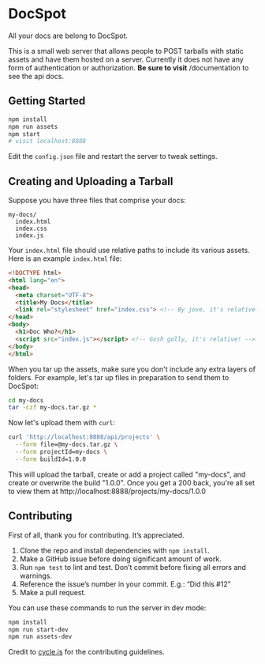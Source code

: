# DocSpot

All your docs are belong to DocSpot.

This is a small web server that allows people to POST tarballs with static
assets and have them hosted on a server. Currently it does not have any form of
authentication or authorization. **Be sure to visit** /documentation to see the
api docs.

## Getting Started

```bash
npm install
npm run assets
npm start
# visit localhost:8888
```

Edit the `config.json` file and restart the server to tweak settings.

## Creating and Uploading a Tarball

Suppose you have three files that comprise your docs:

```
my-docs/
  index.html
  index.css
  index.js
```

Your `index.html` file should use relative paths to include its various assets.
Here is an example `index.html` file:

```html
<!DOCTYPE html>
<html lang="en">
<head>
  <meta charset="UTF-8">
  <title>My Docs</title>
  <link rel="stylesheet" href="index.css"> <!-- By jove, it's relative! -->
</head>
<body>
  <h1>Doc Who?</h1>
  <script src="index.js"></script> <!-- Gosh golly, it's relative! -->
</body>
</html>
```

When you tar up the assets, make sure you don't include any extra layers of
folders. For example, let's tar up files in preparation to send them to DocSpot:

```bash
cd my-docs
tar -czf my-docs.tar.gz *
```

Now let's upload them with `curl`:

```bash
curl 'http://localhost:8888/api/projects' \
  --form file=@my-docs.tar.gz \
  --form projectId=my-docs \
  --form buildId=1.0.0
```

This will upload the tarball, create or add a project called "my-docs", and
create or overwrite the build "1.0.0". Once you get a 200 back, you're all set
to view them at http://localhost:8888/projects/my-docs/1.0.0

## Contributing

First of all, thank you for contributing. It’s appreciated.

1. Clone the repo and install dependencies with `npm install`.
2. Make a GitHub issue before doing significant amount of work.
3. Run `npm test` to lint and test. Don’t commit before fixing all errors and warnings.
4. Reference the issue’s number in your commit. E.g.: “Did this #12”
5. Make a pull request.

You can use these commands to run the server in dev mode:

```bash
npm install
npm run start-dev
npm run assets-dev
```

Credit to [cycle.js] for the contributing guidelines.

[cycle.js]: https://github.com/cyclejs/cycle-core/blob/master/CONTRIBUTING.md

